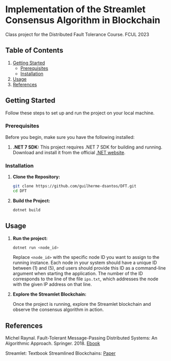 # Implementation of the Streamlet Consensus Algorithm in Blockchain

Class project for the Distributed Fault Tolerance Course.
FCUL 2023

## Table of Contents

1. [Getting Started](#getting-started)
   - [Prerequisites](#prerequisites)
   - [Installation](#installation)
2. [Usage](#usage)
3. [References](#references)

## Getting Started

Follow these steps to set up and run the project on your local machine.

### Prerequisites

Before you begin, make sure you have the following installed:

1. **.NET 7 SDK:** This project requires .NET 7 SDK for building and running. Download and install it from the official [.NET website](https://dotnet.microsoft.com/download/dotnet/7.0).

### Installation

1. **Clone the Repository:**

   ```bash
   git clone https://github.com/guilherme-dsantos/DFT.git
   cd DFT

   ```

2. **Build the Project:**
   ```bash
   dotnet build
   ```

## Usage

1. **Run the project:**

   ```bash
   dotnet run <node_id>
   ```

   Replace `<node_id>` with the specific node ID you want to assign to the running instance. Each node in your system should have a unique ID between \(1\) and \(5\), and users should provide this ID as a command-line argument when starting the application. The number of the ID corresponds to the line of the file `ips.txt`, which addresses the node with the given IP address on that line.

2. **Explore the Streamlet Blockchain:**

   Once the project is running, explore the Streamlet blockchain and observe the consensus algorithm in action.

## References

Michel Raynal. Fault-Tolerant Message-Passing Distributed Systems: An Algorithmic Approach. Springer. 2018. [Ebook](https://link.springer.com/book/10.1007/978-3-319-94141-7)

Streamlet: Textbook Streamlined Blockchains: [Paper](https://dl.acm.org/doi/10.1145/3419614.3423256)
